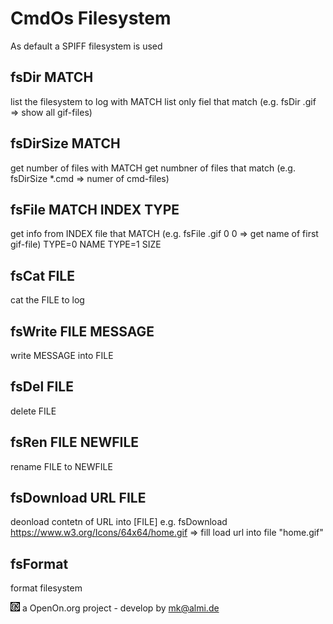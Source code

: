 
# CmdOs Filesystem

As default a SPIFF filesystem is used


## fsDir MATCH
list the filesystem to log
with MATCH list only fiel that match (e.g. fsDir .gif => show all gif-files)

## fsDirSize MATCH
get number of files 
with MATCH get numbner of files that match (e.g. fsDirSize *.cmd => numer of cmd-files)

## fsFile MATCH INDEX TYPE
get info from INDEX file that MATCH (e.g. fsFile .gif 0 0 => get name of first gif-file)
	TYPE=0 NAME
	TYPE=1 SIZE


## fsCat FILE
cat the FILE to log

## fsWrite FILE MESSAGE
write MESSAGE into FILE

## fsDel FILE
delete FILE

## fsRen FILE NEWFILE
rename FILE to NEWFILE

## fsDownload URL FILE
deonload contetn of URL into [FILE] 
e.g. fsDownload https://www.w3.org/Icons/64x64/home.gif  => fill load url into file "home.gif"

## fsFormat 
format filesystem	

![LOGO](images/CmdOS_logo.gif) a OpenOn.org project - develop by mk@almi.de 

 